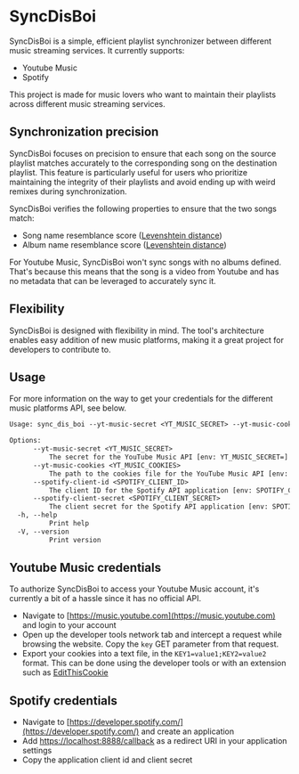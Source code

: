 # SyncDisBoi

SyncDisBoi is a simple, efficient playlist synchronizer between different
music streaming services. It currently supports:
- Youtube Music
- Spotify

This project is made for music lovers who want to maintain their playlists across different music streaming services.

## Synchronization precision

SyncDisBoi focuses on precision to ensure that each song on the source playlist matches accurately to the corresponding song on the destination playlist. This feature is particularly useful for users who prioritize maintaining the integrity of their playlists and avoid ending up with weird remixes during synchronization.

SyncDisBoi verifies the following properties to ensure that the two songs match:
- Song name resemblance score ([Levenshtein distance](https://en.wikipedia.org/wiki/Levenshtein_distance))
- Album name resemblance score ([Levenshtein distance](https://en.wikipedia.org/wiki/Levenshtein_distance))

For Youtube Music, SyncDisBoi won't sync songs with no albums defined. That's because this means that the song is a video from Youtube and has no metadata that can be leveraged to accurately sync it.

## Flexibility

SyncDisBoi is designed with flexibility in mind. The tool's architecture enables easy addition of new music platforms, making it a great project for developers to contribute to.

## Usage

For more information on the way to get your credentials for the different
music platforms API, see below.

```txt
Usage: sync_dis_boi --yt-music-secret <YT_MUSIC_SECRET> --yt-music-cookies <YT_MUSIC_COOKIES> --spotify-client-id <SPOTIFY_CLIENT_ID> --spotify-client-secret <SPOTIFY_CLIENT_SECRET>

Options:
      --yt-music-secret <YT_MUSIC_SECRET>
          The secret for the YouTube Music API [env: YT_MUSIC_SECRET=]
      --yt-music-cookies <YT_MUSIC_COOKIES>
          The path to the cookies file for the YouTube Music API [env: YT_MUSIC_COOKIES=]
      --spotify-client-id <SPOTIFY_CLIENT_ID>
          The client ID for the Spotify API application [env: SPOTIFY_CLIENT_ID=]
      --spotify-client-secret <SPOTIFY_CLIENT_SECRET>
          The client secret for the Spotify API application [env: SPOTIFY_CLIENT_SECRET=]
  -h, --help
          Print help
  -V, --version
          Print version
```

## Youtube Music credentials

To authorize SyncDisBoi to access your Youtube Music account, it's
currently a bit of a hassle since it has no official API.
- Navigate to [https://music.youtube.com](https://music.youtube.com) and login to your account
- Open up the developer tools network tab and intercept a request while
  browsing the website. Copy the `key` GET parameter from that request.
- Export your cookies into a text file, in the `KEY1=value1;KEY2=value2` format. This can be done using the developer tools or with an extension such as [EditThisCookie](https://chrome.google.com/webstore/detail/editthiscookie/fngmhnnpilhplaeedifhccceomclgfbg?hl=en)

## Spotify credentials

- Navigate to [https://developer.spotify.com/](https://developer.spotify.com/)
  and create an application
- Add [https://localhost:8888/callback](https://localhost:8888/callback) as a
  redirect URI in your application settings
- Copy the application client id and client secret
